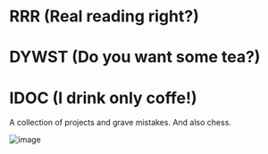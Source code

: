 # RRR (Real reading right?)
# DYWST (Do you want some tea?)
# IDOC (I drink only coffe!)
A collection of projects and grave mistakes.
And also chess.


![image](https://i.insider.com/5d124f9a9c5101048e440825?width=700&format=jpeg&auto=webp)

